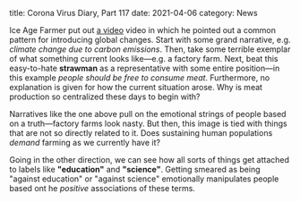 title: Corona Virus Diary, Part 117
date: 2021-04-06
category: News

Ice Age Farmer put out [a
video](https://www.iceagefarmer.com/2021/04/06/absolute-slavery-zero-carbon-agenda-deconstructed/)
video in which he pointed out a common pattern for introducing global
changes. Start with some grand narrative, e.g. *climate change due to
carbon emissions*. Then, take some terrible exemplar of what something
current looks like&mdash;e.g. a factory farm. Next, beat this
easy-to-hate **strawman** as a representative with some entire
position&mdash;in this example *people should be free to consume
meat*. Furthermore, no explanation is given for how the current
situation arose. Why is meat production so centralized these days to
begin with?

Narratives like the one above pull on the emotional strings of people
based on a truth&mdash;factory farms look nasty. But then, this image
is tied with things that are not so directly related to it. Does
sustaining human populations *demand* farming as we currently have it?

Going in the other direction, we can see how all sorts of things get
attached to labels like **"education"** and **"science"**. Getting
smeared as being "against education" or "against science" emotionally
manipulates people based ont he *positive* associations of these
terms.
